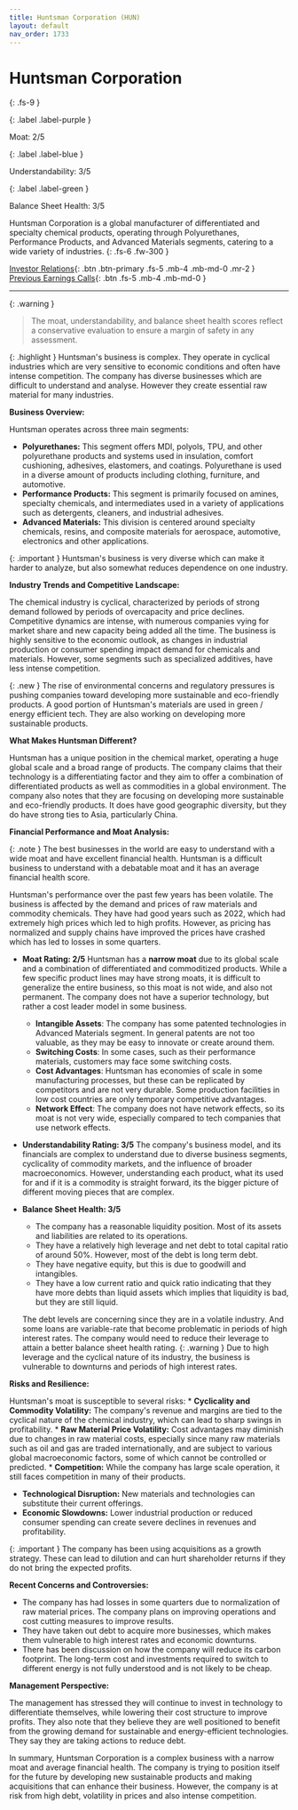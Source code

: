 ```yaml
---
title: Huntsman Corporation (HUN)
layout: default
nav_order: 1733
---
```


# Huntsman Corporation
{: .fs-9 }

{: .label .label-purple }

Moat: 2/5

{: .label .label-blue }

Understandability: 3/5

{: .label .label-green }

Balance Sheet Health: 3/5

Huntsman Corporation is a global manufacturer of differentiated and specialty chemical products, operating through Polyurethanes, Performance Products, and Advanced Materials segments, catering to a wide variety of industries.
{: .fs-6 .fw-300 }

[Investor Relations](https://www.google.com/search?q=HUN+investor+relations){: .btn .btn-primary .fs-5 .mb-4 .mb-md-0 .mr-2 }
[Previous Earnings Calls](https://discountingcashflows.com/company/HUN/transcripts/){: .btn .fs-5 .mb-4 .mb-md-0 }

---

{: .warning }
>The moat, understandability, and balance sheet health scores reflect a conservative evaluation to ensure a margin of safety in any assessment.



{: .highlight }
Huntsman's business is complex. They operate in cyclical industries which are very sensitive to economic conditions and often have intense competition. The company has diverse businesses which are difficult to understand and analyse. However they create essential raw material for many industries.

**Business Overview:**

Huntsman operates across three main segments:

*   **Polyurethanes:** This segment offers MDI, polyols, TPU, and other polyurethane products and systems used in insulation, comfort cushioning, adhesives, elastomers, and coatings. Polyurethane is used in a diverse amount of products including clothing, furniture, and automotive.
*   **Performance Products:** This segment is primarily focused on amines, specialty chemicals, and intermediates used in a variety of applications such as detergents, cleaners, and industrial adhesives.
*   **Advanced Materials:** This division is centered around specialty chemicals, resins, and composite materials for aerospace, automotive, electronics and other applications.

{: .important }
Huntsman's business is very diverse which can make it harder to analyze, but also somewhat reduces dependence on one industry.

**Industry Trends and Competitive Landscape:**

The chemical industry is cyclical, characterized by periods of strong demand followed by periods of overcapacity and price declines. Competitive dynamics are intense, with numerous companies vying for market share and new capacity being added all the time. The business is highly sensitive to the economic outlook, as changes in industrial production or consumer spending impact demand for chemicals and materials. However, some segments such as specialized additives, have less intense competition.

{: .new }
The rise of environmental concerns and regulatory pressures is pushing companies toward developing more sustainable and eco-friendly products. A good portion of Huntsman's materials are used in green / energy efficient tech. They are also working on developing more sustainable products.

**What Makes Huntsman Different?**

Huntsman has a unique position in the chemical market, operating a huge global scale and a broad range of products. The company claims that their technology is a differentiating factor and they aim to offer a combination of differentiated products as well as commodities in a global environment. The company also notes that they are focusing on developing more sustainable and eco-friendly products. It does have good geographic diversity, but they do have strong ties to Asia, particularly China.

**Financial Performance and Moat Analysis:**

{: .note }
The best businesses in the world are easy to understand with a wide moat and have excellent financial health. Huntsman is a difficult business to understand with a debatable moat and it has an average financial health score.

Huntsman's performance over the past few years has been volatile. The business is affected by the demand and prices of raw materials and commodity chemicals. They have had good years such as 2022, which had extremely high prices which led to high profits. However, as pricing has normalized and supply chains have improved the prices have crashed which has led to losses in some quarters.

*   **Moat Rating: 2/5** Huntsman has a **narrow moat** due to its global scale and a combination of differentiated and commoditized products. While a few specific product lines may have strong moats, it is difficult to generalize the entire business, so this moat is not wide, and also not permanent. The company does not have a superior technology, but rather a cost leader model in some business.
     *  **Intangible Assets**: The company has some patented technologies in Advanced Materials segment. In general patents are not too valuable, as they may be easy to innovate or create around them.
     *   **Switching Costs**: In some cases, such as their performance materials, customers may face some switching costs.
     *    **Cost Advantages**: Huntsman has economies of scale in some manufacturing processes, but these can be replicated by competitors and are not very durable. Some production facilities in low cost countries are only temporary competitive advantages.
      *  **Network Effect**: The company does not have network effects, so its moat is not very wide, especially compared to tech companies that use network effects.

*   **Understandability Rating: 3/5** The company's business model, and its financials are complex to understand due to diverse business segments, cyclicality of commodity markets, and the influence of broader macroeconomics. However, understanding each product, what its used for and if it is a commodity is straight forward, its the bigger picture of different moving pieces that are complex.
*  **Balance Sheet Health: 3/5**
     *  The company has a reasonable liquidity position. Most of its assets and liabilities are related to its operations.
     *  They have a relatively high leverage and net debt to total capital ratio of around 50%. However, most of the debt is long term debt.
     *  They have negative equity, but this is due to goodwill and intangibles.
     *  They have a low current ratio and quick ratio indicating that they have more debts than liquid assets which implies that liquidity is bad, but they are still liquid.
    
    
    The debt levels are concerning since they are in a volatile industry. And some loans are variable-rate that become problematic in periods of high interest rates. The company would need to reduce their leverage to attain a better balance sheet health rating.
{: .warning }
Due to high leverage and the cyclical nature of its industry, the business is vulnerable to downturns and periods of high interest rates.

**Risks and Resilience:**

Huntsman's moat is susceptible to several risks:
    *   **Cyclicality and Commodity Volatility:** The company's revenue and margins are tied to the cyclical nature of the chemical industry, which can lead to sharp swings in profitability.
    *   **Raw Material Price Volatility:** Cost advantages may diminish due to changes in raw material costs, especially since many raw materials such as oil and gas are traded internationally, and are subject to various global macroeconomic factors, some of which cannot be controlled or predicted.
    *  **Competition:** While the company has large scale operation, it still faces competition in many of their products.
   * **Technological Disruption:** New materials and technologies can substitute their current offerings.
   * **Economic Slowdowns:** Lower industrial production or reduced consumer spending can create severe declines in revenues and profitability. 

{: .important }
The company has been using acquisitions as a growth strategy. These can lead to dilution and can hurt shareholder returns if they do not bring the expected profits.

**Recent Concerns and Controversies:**

* The company has had losses in some quarters due to normalization of raw material prices. The company plans on improving operations and cost cutting measures to improve results.
*  They have taken out debt to acquire more businesses, which makes them vulnerable to high interest rates and economic downturns.
* There has been discussion on how the company will reduce its carbon footprint. The long-term cost and investments required to switch to different energy is not fully understood and is not likely to be cheap.

**Management Perspective:**

The management has stressed they will continue to invest in technology to differentiate themselves, while lowering their cost structure to improve profits. They also note that they believe they are well positioned to benefit from the growing demand for sustainable and energy-efficient technologies. They say they are taking actions to reduce debt. 

In summary, Huntsman Corporation is a complex business with a narrow moat and average financial health. The company is trying to position itself for the future by developing new sustainable products and making acquisitions that can enhance their business. However, the company is at risk from high debt, volatility in prices and also intense competition.